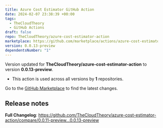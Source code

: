 ```yaml
---
title: Azure Cost Estimator GitHub Action
date: 2024-02-07 23:38:39 +00:00
tags:
  - TheCloudTheory
  - GitHub Actions
draft: false
repo: TheCloudTheory/azure-cost-estimator-action
marketplace: https://github.com/marketplace/actions/azure-cost-estimator-github-action
version: 0.0.13-preview
dependentsNumber: "1"
---
```



Version updated for **TheCloudTheory/azure-cost-estimator-action** to version **0.0.13-preview**.
- This action is used across all versions by **1** repositories.

Go to the [GitHub Marketplace](https://github.com/marketplace/actions/azure-cost-estimator-github-action) to find the latest changes.

## Release notes

**Full Changelog**: https://github.com/TheCloudTheory/azure-cost-estimator-action/compare/0.0.11-preview...0.0.13-preview
